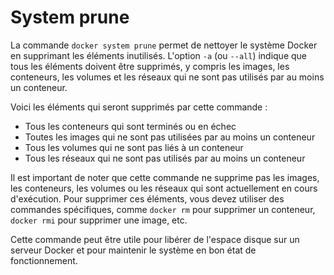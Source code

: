 # System prune

La commande `docker system prune` permet de nettoyer le système Docker en supprimant les éléments inutilisés. L'option `-a` (ou `--all`) indique que tous les éléments doivent être supprimés, y compris les images, les conteneurs, les volumes et les réseaux qui ne sont pas utilisés par au moins un conteneur.

Voici les éléments qui seront supprimés par cette commande :

* Tous les conteneurs qui sont terminés ou en échec
* Toutes les images qui ne sont pas utilisées par au moins un conteneur
* Tous les volumes qui ne sont pas liés à un conteneur
* Tous les réseaux qui ne sont pas utilisés par au moins un conteneur

Il est important de noter que cette commande ne supprime pas les images, les conteneurs, les volumes ou les réseaux qui sont actuellement en cours d'exécution. Pour supprimer ces éléments, vous devez utiliser des commandes spécifiques, comme `docker rm` pour supprimer un conteneur, `docker rmi` pour supprimer une image, etc.

Cette commande peut être utile pour libérer de l'espace disque sur un serveur Docker et pour maintenir le système en bon état de fonctionnement.
